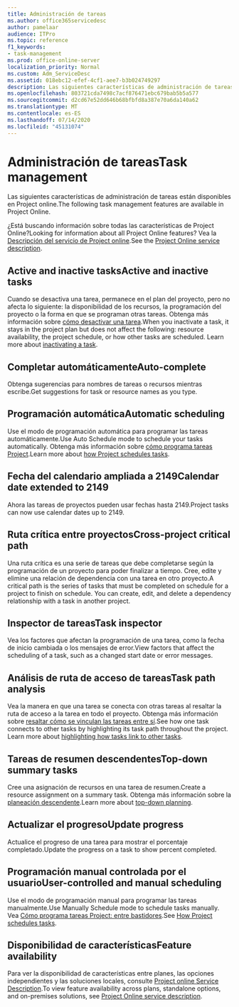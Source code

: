 ```yaml
---
title: Administración de tareas
ms.author: office365servicedesc
author: pamelaar
audience: ITPro
ms.topic: reference
f1_keywords:
- task-management
ms.prod: office-online-server
localization_priority: Normal
ms.custom: Adm_ServiceDesc
ms.assetid: 018ebc12-efef-4cf1-aee7-b3b024749297
description: Las siguientes características de administración de tareas están disponibles en Project online.
ms.openlocfilehash: 803721cda7498c7acf876471ebc679bab5b5a577
ms.sourcegitcommit: d2cd67e52dd646b68bfbfd8a387e70a6da140a62
ms.translationtype: MT
ms.contentlocale: es-ES
ms.lasthandoff: 07/14/2020
ms.locfileid: "45131074"
---
```

# <a name="task-management"></a><span data-ttu-id="4598b-103">Administración de tareas</span><span class="sxs-lookup"><span data-stu-id="4598b-103">Task management</span></span>

<span data-ttu-id="4598b-104">Las siguientes características de administración de tareas están disponibles en Project online.</span><span class="sxs-lookup"><span data-stu-id="4598b-104">The following task management features are available in Project Online.</span></span>
  
<span data-ttu-id="4598b-105">¿Está buscando información sobre todas las características de Project Online?</span><span class="sxs-lookup"><span data-stu-id="4598b-105">Looking for information about all Project Online features?</span></span> <span data-ttu-id="4598b-106">Vea la [Descripción del servicio de Project online](project-online-service-description.md).</span><span class="sxs-lookup"><span data-stu-id="4598b-106">See the [Project Online service description](project-online-service-description.md).</span></span>
  
## <a name="active-and-inactive-tasks"></a><span data-ttu-id="4598b-107">Active and inactive tasks</span><span class="sxs-lookup"><span data-stu-id="4598b-107">Active and inactive tasks</span></span>

<span data-ttu-id="4598b-p102">Cuando se desactiva una tarea, permanece en el plan del proyecto, pero no afecta lo siguiente: la disponibilidad de los recursos, la programación del proyecto o la forma en que se programan otras tareas. Obtenga más información sobre [cómo desactivar una tarea](https://go.microsoft.com/fwlink/p/?LinkId=271335).</span><span class="sxs-lookup"><span data-stu-id="4598b-p102">When you inactivate a task, it stays in the project plan but does not affect the following: resource availability, the project schedule, or how other tasks are scheduled. Learn more about [inactivating a task](https://go.microsoft.com/fwlink/p/?LinkId=271335).</span></span>
  
## <a name="auto-complete"></a><span data-ttu-id="4598b-110">Completar automáticamente</span><span class="sxs-lookup"><span data-stu-id="4598b-110">Auto-complete</span></span>

<span data-ttu-id="4598b-111">Obtenga sugerencias para nombres de tareas o recursos mientras escribe.</span><span class="sxs-lookup"><span data-stu-id="4598b-111">Get suggestions for task or resource names as you type.</span></span> 
  
## <a name="automatic-scheduling"></a><span data-ttu-id="4598b-112">Programación automática</span><span class="sxs-lookup"><span data-stu-id="4598b-112">Automatic scheduling</span></span>

<span data-ttu-id="4598b-113">Use el modo de programación automática para programar las tareas automáticamente.</span><span class="sxs-lookup"><span data-stu-id="4598b-113">Use Auto Schedule mode to schedule your tasks automatically.</span></span> <span data-ttu-id="4598b-114">Obtenga más información sobre [cómo programa tareas Project](https://go.microsoft.com/fwlink/p/?LinkId=271331).</span><span class="sxs-lookup"><span data-stu-id="4598b-114">Learn more about [how Project schedules tasks](https://go.microsoft.com/fwlink/p/?LinkId=271331).</span></span> 
  
## <a name="calendar-date-extended-to-2149"></a><span data-ttu-id="4598b-115">Fecha del calendario ampliada a 2149</span><span class="sxs-lookup"><span data-stu-id="4598b-115">Calendar date extended to 2149</span></span>

<span data-ttu-id="4598b-116">Ahora las tareas de proyectos pueden usar fechas hasta 2149.</span><span class="sxs-lookup"><span data-stu-id="4598b-116">Project tasks can now use calendar dates up to 2149.</span></span> 
  
## <a name="cross-project-critical-path"></a><span data-ttu-id="4598b-117">Ruta crítica entre proyectos</span><span class="sxs-lookup"><span data-stu-id="4598b-117">Cross-project critical path</span></span>

<span data-ttu-id="4598b-p104">Una ruta crítica es una serie de tareas que debe completarse según la programación de un proyecto para poder finalizar a tiempo. Cree, edite y elimine una relación de dependencia con una tarea en otro proyecto.</span><span class="sxs-lookup"><span data-stu-id="4598b-p104">A critical path is the series of tasks that must be completed on schedule for a project to finish on schedule. You can create, edit, and delete a dependency relationship with a task in another project.</span></span> 
  
## <a name="task-inspector"></a><span data-ttu-id="4598b-120">Inspector de tareas</span><span class="sxs-lookup"><span data-stu-id="4598b-120">Task inspector</span></span>

<span data-ttu-id="4598b-121">Vea los factores que afectan la programación de una tarea, como la fecha de inicio cambiada o los mensajes de error.</span><span class="sxs-lookup"><span data-stu-id="4598b-121">View factors that affect the scheduling of a task, such as a changed start date or error messages.</span></span>
  
## <a name="task-path-analysis"></a><span data-ttu-id="4598b-122">Análisis de ruta de acceso de tareas</span><span class="sxs-lookup"><span data-stu-id="4598b-122">Task path analysis</span></span>

<span data-ttu-id="4598b-p105">Vea la manera en que una tarea se conecta con otras tareas al resaltar la ruta de acceso a la tarea en todo el proyecto. Obtenga más información sobre [resaltar cómo se vinculan las tareas entre sí](https://go.microsoft.com/fwlink/p/?LinkId=271345).</span><span class="sxs-lookup"><span data-stu-id="4598b-p105">See how one task connects to other tasks by highlighting its task path throughout the project. Learn more about [highlighting how tasks link to other tasks](https://go.microsoft.com/fwlink/p/?LinkId=271345).</span></span>
  
## <a name="top-down-summary-tasks"></a><span data-ttu-id="4598b-125">Tareas de resumen descendentes</span><span class="sxs-lookup"><span data-stu-id="4598b-125">Top-down summary tasks</span></span>

<span data-ttu-id="4598b-126">Cree una asignación de recursos en una tarea de resumen.</span><span class="sxs-lookup"><span data-stu-id="4598b-126">Create a resource assignment on a summary task.</span></span> <span data-ttu-id="4598b-127">Obtenga más información sobre la [planeación descendente](https://go.microsoft.com/fwlink/p/?LinkId=271333).</span><span class="sxs-lookup"><span data-stu-id="4598b-127">Learn more about [top-down planning](https://go.microsoft.com/fwlink/p/?LinkId=271333).</span></span>
  
## <a name="update-progress"></a><span data-ttu-id="4598b-128">Actualizar el progreso</span><span class="sxs-lookup"><span data-stu-id="4598b-128">Update progress</span></span>

<span data-ttu-id="4598b-129">Actualice el progreso de una tarea para mostrar el porcentaje completado.</span><span class="sxs-lookup"><span data-stu-id="4598b-129">Update the progress on a task to show percent completed.</span></span>
  
## <a name="user-controlled-and-manual-scheduling"></a><span data-ttu-id="4598b-130">Programación manual controlada por el usuario</span><span class="sxs-lookup"><span data-stu-id="4598b-130">User-controlled and manual scheduling</span></span>

<span data-ttu-id="4598b-131">Use el modo de programación manual para programar las tareas manualmente.</span><span class="sxs-lookup"><span data-stu-id="4598b-131">Use Manually Schedule mode to schedule tasks manually.</span></span> <span data-ttu-id="4598b-132">Vea [Cómo programa tareas Project: entre bastidores](https://go.microsoft.com/fwlink/p/?LinkId=271331).</span><span class="sxs-lookup"><span data-stu-id="4598b-132">See [How Project schedules tasks](https://go.microsoft.com/fwlink/p/?LinkId=271331).</span></span>
  
## <a name="feature-availability"></a><span data-ttu-id="4598b-133">Disponibilidad de características</span><span class="sxs-lookup"><span data-stu-id="4598b-133">Feature availability</span></span>

<span data-ttu-id="4598b-134">Para ver la disponibilidad de características entre planes, las opciones independientes y las soluciones locales, consulte [Project online Service Description](project-online-service-description.md).</span><span class="sxs-lookup"><span data-stu-id="4598b-134">To view feature availability across plans, standalone options, and on-premises solutions, see [Project Online service description](project-online-service-description.md).</span></span>
  